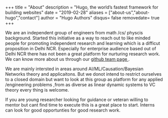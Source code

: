 +++
title = "About"
description = "Hugo, the world’s fastest framework for building websites"
date = "2019-02-28"
aliases = ["about-us","about-hugo","contact"]
author = "Hugo Authors"
disqus= false
removedate= true
+++

We are an independent group of engineers from math /cs/ physcis background. Started this initiative as a way to reach out to like minded people for promoting independent research and learning which is a difficut proposition in Delhi NCR. Especially for enterprise audience based out of Delhi NCR there has not been a great platform for nurturing research work. We can know more about us through our [github team page ](https://github.com/orgs/HNought/teams/core).

We are mainly intersted in areas around AI/ML/Causation/Bayesian Networks theory and applicaitons. But we donot intend to restrict ourselves to a closed domain but want to look at this group as platform for any applied /engineering problems ,from as diverse as linear dynamic systems to VC theory every thing is welcome.

If you are young researcher looking for guidance or veteran willing to mentor but cant find time to execute this is a great place to start. Interns can look for good opportunties for good research work.


